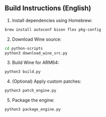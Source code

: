 ## Build Instructions (English)

1. Install dependencies using Homebrew:
```bash
brew install autoconf bison flex pkg-config
```

2. Download Wine source:
```bash
cd python-scripts
python3 download_wine_src.py
```

3. Build Wine for ARM64:
```bash
python3 build.py
```

4. (Optional) Apply custom patches:
```bash
python3 patch_engine.py
```

5. Package the engine:
```bash
python3 package_engine.py
```
